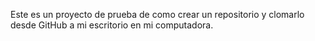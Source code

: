 Este es un proyecto de prueba de como crear un repositorio y clomarlo desde GitHub a mi escritorio en mi computadora.
